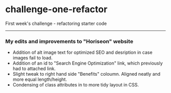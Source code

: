 # challenge-one-refactor
First week's challenge - refactoring starter code
- - - -
### My edits and improvements to "Horiseon" website 
- Addition of alt image text for optimized SEO and desription in case images fail to load.
- Addition of an id to "Search Engine Optimization" link, which previously had to attached link.
- Slight tweak to right hand side "Benefits" coloumn. Aligned neatly and more equal length/height.
- Condensing of class attributes in to more tidy layout in CSS.

